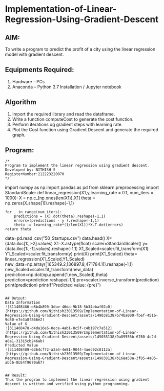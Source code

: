 # Implementation-of-Linear-Regression-Using-Gradient-Descent

## AIM:
To write a program to predict the profit of a city using the linear regression model with gradient descent.

## Equipments Required:
1. Hardware – PCs
2. Anaconda – Python 3.7 Installation / Jupyter notebook

## Algorithm
1. Import the required library and read the dataframe.
2. Write a function computeCost to generate the cost function.
3. Perform iterations og gradient steps with learning rate.
4. Plot the Cost function using Gradient Descent and generate the required graph.

## Program:
```
/*
Program to implement the linear regression using gradient descent.
Developed by: NITHISH S
RegisterNumber:212223220070
*/
```
import numpy as np
import pandas as pd
from sklearn.preprocessing import StandardScaler
def linear_regression(X1,y,learning_rate = 0.1, num_iters = 1000):
    X = np.c_[np.ones(len(X1)),X1]
    theta = np.zeros(X.shape[1]).reshape(-1,1)
    
    for _ in range(num_iters):
        predictions = (X).dot(theta).reshape(-1,1)
        errors=(predictions - y ).reshape(-1,1)
        theta -= learning_rate*(1/len(X1))*X.T.dot(errors)
    return theta
data=pd.read_csv("50_Startups.csv")
data.head()
X=(data.iloc[1:,:-2].values)
X1=X.astype(float)
scaler=StandardScaler()
y=(data.iloc[1:,-1].values).reshape(-1,1)
X1_Scaled=scaler.fit_transform(X1)
Y1_Scaled=scaler.fit_transform(y)
print(X)
print(X1_Scaled)
theta= linear_regression(X1_Scaled,Y1_Scaled)
new_data=np.array([165349.2,136897.8,471784.1]).reshape(-1,1)
new_Scaled=scaler.fit_transform(new_data)
prediction=np.dot(np.append(1,new_Scaled),theta)
prediction=prediction.reshape(-1,1)
pre=scaler.inverse_transform(prediction)
print(prediction)
print(f"Predicted value: {pre}")
```

## Output:
Data Information
![311408466-e8b4b890-3dbe-46da-9b18-5b34ebaf02a0](https://github.com/Nithish23013509/Implementation-of-Linear-Regression-Using-Gradient-Descent/assets/149038138/b74ba000-fbef-4516-9d80-e7e3a0f866e2)
Value of X
![311408478-d4da16e6-0ece-4ab1-8c5f-c4b197c7a512](https://github.com/Nithish23013509/Implementation-of-Linear-Regression-Using-Gradient-Descent/assets/149038138/9a89556b-6760-4c2d-a8a1-31315cb246ab)
Predicted Value
![311408489-6364cf72-a2a4-4e81-9044-4aec92c8112a](https://github.com/Nithish23013509/Implementation-of-Linear-Regression-Using-Gradient-Descent/assets/149038138/b16ea58a-3f85-4a05-abc6-8b54f9670a67)


## Result:
Thus the program to implement the linear regression using gradient descent is written and verified using python programming.
